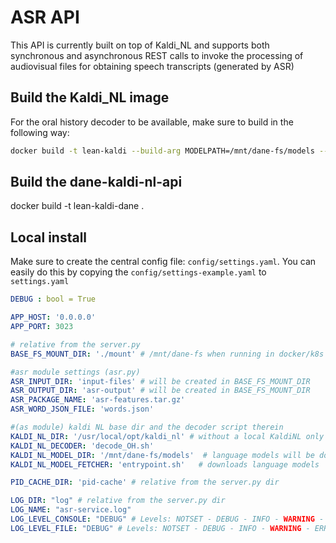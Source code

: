 # ASR API

This API is currently built on top of Kaldi_NL and supports both synchronous and asynchronous REST calls to invoke the processing of audiovisual files for obtaining speech transcripts (generated by ASR)


## Build the Kaldi_NL image

For the oral history decoder to be available, make sure to build in the following way:

```bash
docker build -t lean-kaldi --build-arg MODELPATH=/mnt/dane-fs/models --build-arg MODELS="utwente radboud_OH" .
```


## Build the dane-kaldi-nl-api


docker build -t lean-kaldi-dane .


## Local install

Make sure to create the central config file: `config/settings.yaml`. You can easily do this by copying the `config/settings-example.yaml` to `settings.yaml`

```yaml
DEBUG : bool = True

APP_HOST: '0.0.0.0'
APP_PORT: 3023

# relative from the server.py
BASE_FS_MOUNT_DIR: './mount' # /mnt/dane-fs when running in docker/k8s

#asr module settings (asr.py)
ASR_INPUT_DIR: 'input-files' # will be created in BASE_FS_MOUNT_DIR
ASR_OUTPUT_DIR: 'asr-output' # will be created in BASE_FS_MOUNT_DIR
ASR_PACKAGE_NAME: 'asr-features.tar.gz'
ASR_WORD_JSON_FILE: 'words.json'

#(as module) kaldi NL base dir and the decoder script therein
KALDI_NL_DIR: '/usr/local/opt/kaldi_nl' # without a local KaldiNL only simulation mode is possible
KALDI_NL_DECODER: 'decode_OH.sh'
KALDI_NL_MODEL_DIR: '/mnt/dane-fs/models'  # language models will be downloaded here
KALDI_NL_MODEL_FETCHER: 'entrypoint.sh'   # downloads language models

PID_CACHE_DIR: 'pid-cache' # relative from the server.py dir

LOG_DIR: "log" # relative from the server.py dir
LOG_NAME: "asr-service.log"
LOG_LEVEL_CONSOLE: "DEBUG" # Levels: NOTSET - DEBUG - INFO - WARNING - ERROR - CRITICAL
LOG_LEVEL_FILE: "DEBUG" # Levels: NOTSET - DEBUG - INFO - WARNING - ERROR - CRITICAL
```
